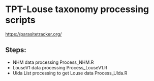 # TPT-Louse taxonomy processing scripts

https://parasitetracker.org/

## Steps:
* NHM data processing Process_NHM.R
* LouseV1 data processing Process_LouseV1.R
* Ulda List processing to get Louse data Process_Ulda.R